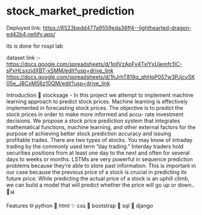 # stock_market_prediction

Deployed link: https://6523bedd477a9559eda36ff4--lighthearted-dragon-ed42b4.netlify.app/

its is done for rospl lab 

dataset link :- https://docs.google.com/spreadsheets/d/1pIlVzApFv4TxlYxUjemfc1IC-sPxHLsxzjdXBT-xSMM/edit?usp=drive_link
                https://docs.google.com/spreadsheets/d/1hJrhT819q_qhHpP057w3PJjcvSK05e_J8CxMS6z10QM/edit?usp=drive_link

Introduction
📅 stocksage - In this project we attempt to implement machine learning approach to predict stock prices. Machine learning is effectively implemented in forecasting stock prices. The objective is to predict the stock prices in order to make more informed and accu- rate investment decisions. We propose a stock price prediction system that integrates mathematical functions, machine learning, and other external factors for the purpose of achieving better stock prediction accuracy and issuing profitable trades. There are two types of stocks. You may know of intraday trading by the commonly used term ”day trading.” Interday traders hold securities positions from at least one day to the next and often for several days to weeks or months. LSTMs are very powerful in sequence prediction problems because they’re able to store past information. This is important in our case because the previous price of a stock is crucial in predicting its future price. While predicting the actual price of a stock is an uphill climb, we can build a model that will predict whether the price will go up or down.. 🚀📊

Features
🌐 python
🔐 html
✨ css
📱 bootstrap
🔑 sql
📝 django
